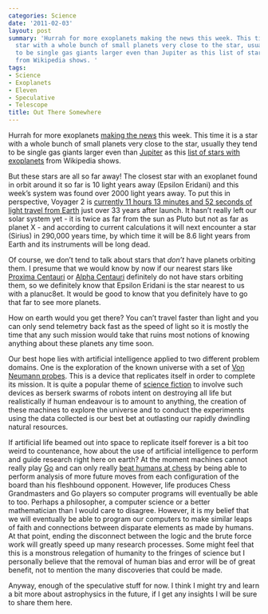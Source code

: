 ```yaml
---
categories: Science
date: '2011-02-03'
layout: post
summary: 'Hurrah for more exoplanets making the news this week. This time it is a
  star with a whole bunch of small planets very close to the star, usually they tend
  to be single gas giants larger even than Jupiter as this list of stars with exoplanets
  from Wikipedia shows. '
tags:
- Science
- Exoplanets
- Eleven
- Speculative
- Telescope
title: Out There Somewhere
---
```


Hurrah for more exoplanets [making the news](http://www.guardian.co.uk/science/2011/feb/02/new-planets-solar-system) this week. This time it is a star with a whole bunch of small planets very close to the star, usually they tend to be single gas giants larger even than [Jupiter](http://en.wikipedia.org/wiki/Jupiter) as this [list of stars with exoplanets](http://en.wikipedia.org/wiki/List_of_exoplanetary_host_stars) from Wikipedia shows. 

But these stars are all so far away! The closest star with an exoplanet found in orbit around it so far is 10 light years away (Epsilon Eridani) and this week’s system was found over 2000 light years away. To put this in perspective, Voyager 2 is [currently 11 hours 13 minutes and 52 seconds of light travel from Earth](http://twitter.com/#!/Voyager2/status/32589239199731713) just over 33 years after launch. It hasn’t really left our solar system yet - it is twice as far from the sun as Pluto but not as far as planet X - and according to current calculations it will next encounter a star (Sirius) in 290,000 years time, by which time it will be 8.6 light years from Earth and its instruments will be long dead.

Of course, we don’t tend to talk about stars that _don’t_ have planets orbiting them. I presume that we would know by now if our nearest stars like [Proxima Centauri](http://www.solstation.com/stars/alp-cent3.htm) or [Alpha Centauri](http://www.glyphweb.com/esky/stars/alphacentauri.html) definitely do not have stars orbiting them, so we definitely know that Epsilon Eridani is the star nearest to us with a planuc8et. It would be good to know that you definitely have to go that far to see more planets.

How on earth would you get there? You can’t travel faster than light and you can only send telemetry back fast as the speed of light so it is mostly the time that any such mission would take that ruins most notions of knowing anything about these planets any time soon. 

Our best hope lies with artificial intelligence applied to two different problem domains. One is the exploration of the known universe with a set of [Von Neumann probes](http://en.wikipedia.org/wiki/Self-replicating_spacecraft). This is a device that replicates itself in order to complete its mission. It is quite a popular theme of [science fiction](http://www.berserkerfan.org/) to involve such devices as berserk swarms of robots intent on destroying all life but realistically if human endeavour is to amount to anything, the creation of these machines to explore the universe and to conduct the experiments using the data collected is our best bet at outlasting our rapidly dwindling natural resources.

If artificial life beamed out into space to replicate itself forever is a bit too weird to countenance, how about the use of artificial intelligence to perform and guide research right here on earth? At the moment machines cannot really play [Go](http://www.timesonline.co.uk/tol/comment/columnists/ben_macintyre/article2002699.ece) and can only really [beat humans at chess](http://www.research.ibm.com/deepblue/) by being able to perform analysis of more future moves from each configuration of the board than his fleshbound opponent. However, life produces Chess Grandmasters and Go players so computer programs will eventually be able to too. Perhaps a philosopher, a computer science or a better mathematician than I would care to disagree. However, it is my belief that we will eventually be able to program our computers to make similar leaps of faith and connections between disparate elements as made by humans. At that point, ending the disconnect between the logic and the brute force work will greatly speed up many research processes. Some might feel that this is a monstrous relegation of humanity to the fringes of science but I personally believe that the removal of human bias and error will be of great benefit, not to mention the many discoveries that could be made.

Anyway, enough of the speculative stuff for now. I think I might try and learn a bit more about astrophysics in the future, if I get any insights I will be sure to share them here.